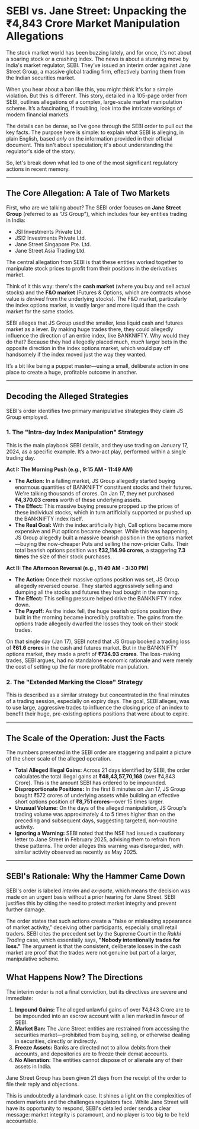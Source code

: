 # SEBI vs. Jane Street: Unpacking the ₹4,843 Crore Market Manipulation Allegations

The stock market world has been buzzing lately, and for once, it’s not about a soaring stock or a crashing index. The news is about a stunning move by India's market regulator, SEBI. They’ve issued an interim order against Jane Street Group, a massive global trading firm, effectively barring them from the Indian securities market.

When you hear about a ban like this, you might think it's for a simple violation. But this is different. This story, detailed in a 105-page order from SEBI, outlines allegations of a complex, large-scale market manipulation scheme. It’s a fascinating, if troubling, look into the intricate workings of modern financial markets.

The details can be dense, so I've gone through the SEBI order to pull out the key facts. The purpose here is simple: to explain what SEBI is alleging, in plain English, based *only* on the information provided in their official document. This isn't about speculation; it's about understanding the regulator's side of the story.

So, let's break down what led to one of the most significant regulatory actions in recent memory.

***

## The Core Allegation: A Tale of Two Markets

First, who are we talking about? The SEBI order focuses on **Jane Street Group** (referred to as "JS Group"), which includes four key entities trading in India:
*   JSI Investments Private Ltd.
*   JSI2 Investments Private Ltd.
*   Jane Street Singapore Pte. Ltd.
*   Jane Street Asia Trading Ltd.

The central allegation from SEBI is that these entities worked together to manipulate stock prices to profit from their positions in the derivatives market.

Think of it this way: there's the **cash market** (where you buy and sell actual stocks) and the **F&O market** (Futures & Options, which are contracts whose value is *derived* from the underlying stocks). The F&O market, particularly the index options market, is vastly larger and more liquid than the cash market for the same stocks.

SEBI alleges that JS Group used the smaller, less liquid cash and futures market as a lever. By making huge trades there, they could allegedly influence the direction of an entire index, like BANKNIFTY. Why would they do that? Because they had allegedly placed much, *much* larger bets in the opposite direction in the index options market, which would pay off handsomely if the index moved just the way they wanted.

It’s a bit like being a puppet master—using a small, deliberate action in one place to create a huge, profitable outcome in another.

***

## Decoding the Alleged Strategies

SEBI's order identifies two primary manipulative strategies they claim JS Group employed.

### 1. The "Intra-day Index Manipulation" Strategy

This is the main playbook SEBI details, and they use trading on January 17, 2024, as a specific example. It’s a two-act play, performed within a single trading day.

**Act I: The Morning Push (e.g., 9:15 AM - 11:49 AM)**

*   **The Action:** In a falling market, JS Group allegedly started buying enormous quantities of BANKNIFTY constituent stocks and their futures. We're talking thousands of crores. On Jan 17, they net purchased **₹4,370.03 crores** worth of these underlying assets.
*   **The Effect:** This massive buying pressure propped up the prices of these individual stocks, which in turn artificially supported or pushed up the BANKNIFTY index itself.
*   **The Real Goal:** With the index artificially high, Call options became more expensive and Put options became cheaper. While this was happening, JS Group allegedly built a massive bearish position in the options market—buying the now-cheaper Puts and selling the now-pricier Calls. Their total bearish options position was **₹32,114.96 crores**, a staggering **7.3 times** the size of their stock purchases.

**Act II: The Afternoon Reversal (e.g., 11:49 AM - 3:30 PM)**

*   **The Action:** Once their massive options position was set, JS Group allegedly reversed course. They started aggressively selling and dumping all the stocks and futures they had bought in the morning.
*   **The Effect:** This selling pressure helped drive the BANKNIFTY index down.
*   **The Payoff:** As the index fell, the huge bearish options position they built in the morning became incredibly profitable. The gains from the options trade allegedly dwarfed the losses they took on their stock trades.

On that single day (Jan 17), SEBI noted that JS Group booked a trading loss of **₹61.6 crores** in the cash and futures market. But in the BANKNIFTY options market, they made a profit of **₹734.93 crores**. The loss-making trades, SEBI argues, had no standalone economic rationale and were merely the cost of setting up the far more profitable manipulation.

### 2. The "Extended Marking the Close" Strategy

This is described as a similar strategy but concentrated in the final minutes of a trading session, especially on expiry days. The goal, SEBI alleges, was to use large, aggressive trades to influence the closing price of an index to benefit their huge, pre-existing options positions that were about to expire.

***

## The Scale of the Operation: Just the Facts

The numbers presented in the SEBI order are staggering and paint a picture of the sheer scale of the alleged operation.

*   **Total Alleged Illegal Gains:** Across 21 days identified by SEBI, the order calculates the total illegal gains at **₹48,43,57,70,168** (over ₹4,843 Crore). This is the amount SEBI has ordered to be impounded.
*   **Disproportionate Positions:** In the first 8 minutes on Jan 17, JS Group bought ₹572 crores of underlying assets while building an effective short options position of **₹8,751 crores**—over 15 times larger.
*   **Unusual Volume:** On the days of the alleged manipulation, JS Group's trading volume was approximately 4 to 5 times higher than on the preceding and subsequent days, suggesting targeted, non-routine activity.
*   **Ignoring a Warning:** SEBI noted that the NSE had issued a cautionary letter to Jane Street in February 2025, advising them to refrain from these patterns. The order alleges this warning was disregarded, with similar activity observed as recently as May 2025.

***

## SEBI's Rationale: Why the Hammer Came Down

SEBI's order is labeled *interim* and *ex-parte*, which means the decision was made on an urgent basis without a prior hearing for Jane Street. SEBI justifies this by citing the need to protect market integrity and prevent further damage.

The order states that such actions create a "false or misleading appearance of market activity," deceiving other participants, especially small retail traders. SEBI cites the precedent set by the Supreme Court in the *Rakhi Trading* case, which essentially says, **"Nobody intentionally trades for loss."** The argument is that the consistent, deliberate losses in the cash market are proof that the trades were not genuine but part of a larger, manipulative scheme.

## What Happens Now? The Directions

The interim order is not a final conviction, but its directives are severe and immediate:

1.  **Impound Gains:** The alleged unlawful gains of over ₹4,843 Crore are to be impounded into an escrow account with a lien marked in favour of SEBI.
2.  **Market Ban:** The Jane Street entities are restrained from accessing the securities market—prohibited from buying, selling, or otherwise dealing in securities, directly or indirectly.
3.  **Freeze Assets:** Banks are directed not to allow debits from their accounts, and depositories are to freeze their demat accounts.
4.  **No Alienation:** The entities cannot dispose of or alienate any of their assets in India.

Jane Street Group has been given 21 days from the receipt of the order to file their reply and objections.

This is undoubtedly a landmark case. It shines a light on the complexities of modern markets and the challenges regulators face. While Jane Street will have its opportunity to respond, SEBI's detailed order sends a clear message: market integrity is paramount, and no player is too big to be held accountable.
